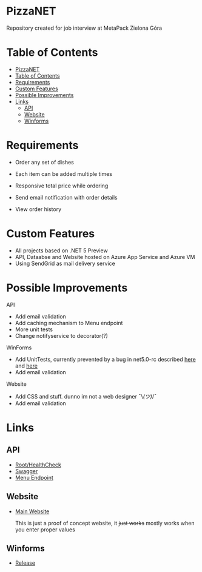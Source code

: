 # PizzaNET

Repository created for job interview at MetaPack Zielona Góra

# Table of Contents
- [PizzaNET](#pizzanet)
- [Table of Contents](#table-of-contents)
- [Requirements](#requirements)
- [Custom Features](#custom-features)
- [Possible Improvements](#possible-improvements)
- [Links](#links)
  - [API](#api)
  - [Website](#website)
  - [Winforms](#winforms)
#

# Requirements
- Order any set of dishes

- Each item can be added multiple times

- Responsive total price while ordering

- Send email notification with order details

- View order history

#
# Custom Features
- All projects based on .NET 5 Preview
- API, Dataabse and Website hosted on Azure App Service and Azure VM
- Using SendGrid as mail delivery service

#
# Possible Improvements
API
- Add email validation
- Add caching mechanism to Menu endpoint
- More unit tests
- Change notifyservice to decorator(?)

WinForms
- Add UnitTests, currently prevented by a bug in net5.0-rc described [here](https://github.com/microsoft/vstest/pull/2491) and [here](https://github.com/microsoft/vstest/pull/2491/commits/0298100b98bbc0860a06bcf5b11e40479c6f8158)
- Add email validation

Website
- Add CSS and stuff. dunno im not a web designer ¯\\_(ツ)_/¯
- Add email validation

#
# Links

## API
- [Root/HealthCheck](https://api-pizzerianet.azurewebsites.net/)
- [Swagger](https://api-pizzerianet.azurewebsites.net/swagger/index.html)
- [Menu Endpoint](https://api-pizzerianet.azurewebsites.net/api/menu)

## Website
- [Main Website](https://pizzerianet.azurewebsites.net/)
  
  This is just a proof of concept website, it ~~just works~~ mostly works when you enter proper values

## Winforms
- [Release]()
